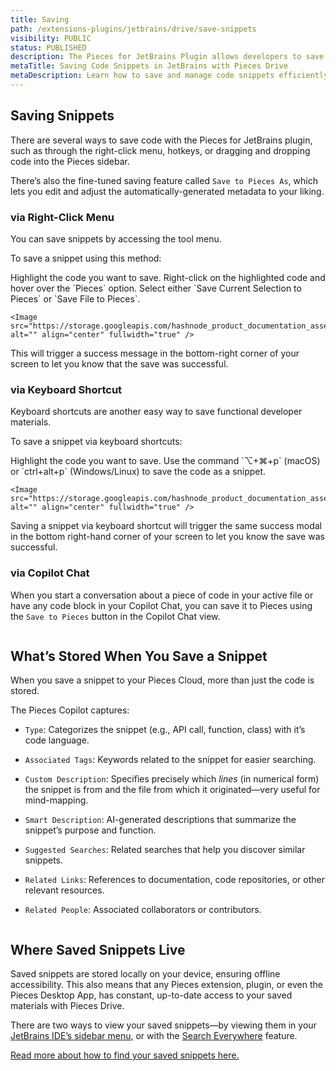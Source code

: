 ```yaml
---
title: Saving
path: /extensions-plugins/jetbrains/drive/save-snippets
visibility: PUBLIC
status: PUBLISHED
description: The Pieces for JetBrains Plugin allows developers to save code snippets directly in their JetBrains IDEs, ensuring secure storage and easy access.
metaTitle: Saving Code Snippets in JetBrains with Pieces Drive
metaDescription: Learn how to save and manage code snippets efficiently with the Pieces for JetBrains Plugin, keeping your most useful code at hand.
---
```


## Saving Snippets

There are several ways to save code with the Pieces for JetBrains plugin, such as through the right-click menu, hotkeys, or dragging and dropping code into the Pieces sidebar.

There’s also the fine-tuned saving feature called `Save to Pieces As`, which lets you edit and adjust the automatically-generated metadata to your liking.

### via Right-Click Menu

You can save snippets by accessing the tool menu.

To save a snippet using this method:

<Steps>
  <Step title="Choose your Snippet">
    Highlight the code you want to save.
  </Step>

  <Step title="Open Right-Click Menu">
    Right-click on the highlighted code and hover over the `Pieces` option.
  </Step>

  <Step title="Select Action">
    Select either `Save Current Selection to Pieces` or `Save File to Pieces`.

    <Image src="https://storage.googleapis.com/hashnode_product_documentation_assets/jetbrains_plugin_assets/jetbrains_plugin_assets/using_snippets/saving_snippets/save_to_pieces.gif" alt="" align="center" fullwidth="true" />
  </Step>
</Steps>

This will trigger a success message in the bottom-right corner of your screen to let you know that the save was successful.

### via Keyboard Shortcut

Keyboard shortcuts are another easy way to save functional developer materials.

To save a snippet via keyboard shortcuts:

<Steps>
  <Step title="Choose your Snippet">
    Highlight the code you want to save.
  </Step>

  <Step title="Save your Snippet">
    Use the command `⌥+⌘+p` (macOS) or `ctrl+alt+p` (Windows/Linux) to save the code as a snippet.

    <Image src="https://storage.googleapis.com/hashnode_product_documentation_assets/jetbrains_plugin_assets/jetbrains_plugin_assets/using_snippets/saving_snippets/saved_to_pieces.png" alt="" align="center" fullwidth="true" />
  </Step>
</Steps>

Saving a snippet via keyboard shortcut will trigger the same success modal in the bottom right-hand corner of your screen to let you know the save was successful.

### via Copilot Chat

When you start a conversation about a piece of code in your active file or have any code block in your Copilot Chat, you can save it to Pieces using the `Save to Pieces` button in the Copilot Chat view.

<Image src="https://storage.googleapis.com/hashnode_product_documentation_assets/cdn_migrate_repair_2/via_copilot_chat.png" alt="" align="center" fullwidth="true" />

## What’s Stored When You Save a Snippet

When you save a snippet to your Pieces Cloud, more than just the code is stored.

The Pieces Copilot captures:

* `Type`: Categorizes the snippet (e.g., API call, function, class) with it’s code language.

* `Associated Tags`: Keywords related to the snippet for easier searching.

* `Custom Description`: Specifies precisely which *lines* (in numerical form) the snippet is from and the file from which it originated—very useful for mind-mapping.

* `Smart Description`: AI-generated descriptions that summarize the snippet’s purpose and function.

* `Suggested Searches`: Related searches that help you discover similar snippets.

* `Related Links`: References to documentation, code repositories, or other relevant resources.

* `Related People`: Associated collaborators or contributors.

<Image src="https://storage.googleapis.com/hashnode_product_documentation_assets/jetbrains_plugin_assets/jetbrains_plugin_assets/using_snippets/saving_snippets/snippet_enrichment.png" alt="" align="center" fullwidth="true" />

## Where Saved Snippets Live

Saved snippets are stored locally on your device, ensuring offline accessibility. This also means that any Pieces extension, plugin, or even the Pieces Desktop App, has constant, up-to-date access to your saved materials with Pieces Drive.

There are two ways to view your saved snippets—by viewing them in your [JetBrains IDE’s sidebar menu](/products/extensions-plugins/jetbrains/drive/search-reuse#via-pieces-sidebar), or with the [Search Everywhere](/products/extensions-plugins/jetbrains/drive/search-reuse#finding-saved-snippets) feature.

[Read more about how to find your saved snippets here.](/products/extensions-plugins/jetbrains/drive/search-reuse#finding-saved-snippets)